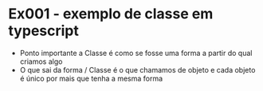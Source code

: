 # Ex001 - exemplo de classe em typescript

- Ponto importante a Classe é como se fosse uma forma a partir do qual criamos algo
- O que sai da forma / Classe é o que chamamos de objeto e cada objeto é único por mais que tenha a mesma forma
